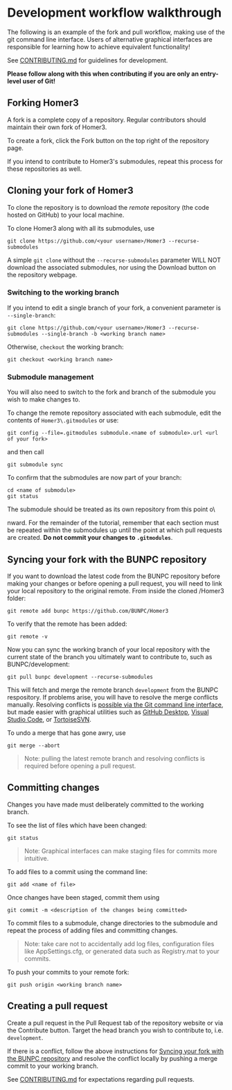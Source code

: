 # Development workflow walkthrough

The following is an example of the fork and pull workflow, making use of the git command line interface. Users of alternative graphical interfaces are responsible for learning how to achieve equivalent functionality!

See [CONTRIBUTING.md](.github/CONTRIBUTING.md) for guidelines for development.

**Please follow along with this when contributing if you are only an entry-level user of Git!**

## Forking Homer3

A fork is a complete copy of a repository. Regular contributors should maintain their own fork of Homer3.

To create a fork, click the Fork button on the top right of the repository page.

If you intend to contribute to Homer3's submodules, repeat this process for these repositories as well.

## Cloning your fork of Homer3

To clone the repository is to download the *remote* repository (the code hosted on GitHub) to your local machine.

To clone Homer3 along with all its submodules, use

```shell
git clone https://github.com/<your username>/Homer3 --recurse-submodules
```

A simple `git clone` without the `--recurse-submodules` parameter WILL NOT download the associated submodules, nor using the Download button on the repository webpage.

### Switching to the working branch

 If you intend to edit a single branch of your fork, a convenient parameter is `--single-branch`:

 ```shell
git clone https://github.com/<your username>/Homer3 --recurse-submodules --single-branch -b <working branch name>
```

Otherwise, `checkout` the working branch:
 ```shell
git checkout <working branch name>
```

### Submodule management

You will also need to switch to the fork and branch of the submodule you wish to make changes to.

To change the remote repository associated with each submodule, edit the contents of `Homer3\.gitmodules` or use:
```shell
git config --file=.gitmodules submodule.<name of submodule>.url <url of your fork>
```
and then call
```shell
git submodule sync
```
To confirm that the submodules are now part of your branch:
 ```shell
 cd <name of submodule>
git status
```
The submodule should be treated as its own repository from this point o\



nward. For the remainder of the tutorial, remember that each section must be repeated within the submodules up until the point at which pull requests are created. **Do not commit your changes to `.gitmodules`**.

## Syncing your fork with the BUNPC repository

If you want to download the latest code from the BUNPC repository before making your changes or before opening a pull request, you will need to link your local repository to the original remote. From inside the cloned /Homer3 folder:
```shell
git remote add bunpc https://github.com/BUNPC/Homer3
```

To verify that the remote has been added:
```shell
git remote -v
```

Now you can sync the working branch of your local repository with the current state of the branch you ultimately want to contribute to, such as BUNPC/development:
```shell
git pull bunpc development --recurse-submodules
```

This will fetch and merge the remote branch `development` from the BUNPC respository. If problems arise, you will have to resolve the merge conflicts manually. Resolving conflicts is [possible via the Git command line interface](https://docs.github.com/en/github/collaborating-with-pull-requests/addressing-merge-conflicts/resolving-a-merge-conflict-using-the-command-line), but made easier with graphical utilities such as [GitHub Desktop](https://desktop.github.com/), [Visual Studio Code](https://code.visualstudio.com/), or [TortoiseSVN](https://tortoisesvn.net/).

To undo a merge that has gone awry, use
```shell
git merge --abort
```

> Note: pulling the latest remote branch and resolving conflicts is required before opening a pull request.

## Committing changes

Changes you have made must deliberately committed to the working branch.

To see the list of files which have been changed:
```shell
git status
```

> Note: Graphical interfaces can make staging files for commits more intuitive. 

To add files to a commit using the command line:
```shell
git add <name of file>
```

Once changes have been staged, commit them using
```shell
git commit -m <description of the changes being committed>
```

To commit files to a submodule, change directories to the submodule and repeat the process of adding files and committing changes.

> Note: take care not to accidentally add log files, configuration files like AppSettings.cfg, or generated data such as Registry.mat to your commits.

To push your commits to your remote fork:
```shell
git push origin <working branch name>
```

## Creating a pull request

Create a pull request in the Pull Request tab of the repository website or via the Contribute button. Target the head branch you wish to contribute to, i.e. `development`.

If there is a conflict, follow the above instructions for [Syncing your fork with the BUNPC repository](WORKFLOW.md#syncing-your-fork-with-the-bunpc-repository) and resolve the conflict locally by pushing a merge commit to your working branch.

See [CONTRIBUTING.md](.github/CONTRIBUTING.md) for expectations regarding pull requests.

